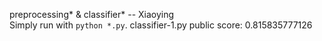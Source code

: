 preprocessing* & classifier* -- Xiaoying\
Simply run with ```python *.py```.
classifier-1.py public score: 0.815835777126
